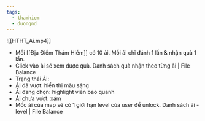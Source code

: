 ```yaml
---
tags:
  - thamhiem
  - duongnd
---
```

![[HTHT_Ai.mp4]]
- Mỗi [[Địa Điểm Thám Hiểm]] có 10 ải. Mỗi ải chỉ đánh 1 lần & nhận quà 1 lần.
- Click vào ải sẽ xem được quà. Danh sách quà nhận theo từng ải | File Balance
- Trạng thái Ải:
- Ải đã vượt: hiển thị màu sáng
- Ải đang chọn: highlight viền bao quanh
- Ải chưa vượt: xám
- Mốc ải của map sẽ có 1 giới hạn level của user để unlock. Danh sách ải - level | File Balance
